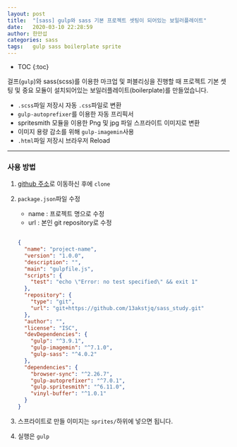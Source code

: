```yaml
---
layout: post
title:  "[sass] gulp와 sass 기본 프로젝트 셋팅이 되어있는 보일러플레이트"
date:   2020-03-10 22:28:59
author: 한만섭
categories: sass
tags:	gulp sass boilerplate sprite
---
```


* TOC
{:toc}


걸프(`gulp`)와 sass(scss)를 이용한 마크업 및 퍼블리싱을 진행할 때 프로젝트 기본 셋팅 및 중요 모듈이 설치되어있는 보일러플레이트(boilerplate)를 만들었습니다. 

- `.scss`파일 저장시 자동 `.css`파일로 변환 
- `gulp-autoprefixer`를 이용한 자동 프리픽서 
- spritesmith 모듈을 이용한 Png 및 jpg 파일 스프라이트 이미지로 변환
- 이미지 용량 감소를 위해 `gulp-imagemin`사용
- `.html`파일 저장시 브라우저 Reload

***

### 사용 방법

1. [github 주소](https://github.com/13akstjq/gulp-sass-boilerplate)로 이동하신 후에 `clone`

2. `package.json`파일 수정

   - name : 프로젝트 명으로 수정
   - url : 본인 git repository로 수정

   ```json
     
   {
     "name": "project-name",
     "version": "1.0.0",
     "description": "",
     "main": "gulpfile.js",
     "scripts": {
       "test": "echo \"Error: no test specified\" && exit 1"
     },
     "repository": {
       "type": "git",
       "url": "git+https://github.com/13akstjq/sass_study.git"
     },
     "author": "",
     "license": "ISC",
     "devDependencies": {
       "gulp": "^3.9.1",
       "gulp-imagemin": "^7.1.0",
       "gulp-sass": "^4.0.2"
     },
     "dependencies": {
       "browser-sync": "^2.26.7",
       "gulp-autoprefixer": "^7.0.1",
       "gulp.spritesmith": "^6.11.0",
       "vinyl-buffer": "^1.0.1"
     }
   }
   ```

3. 스프라이트로 만들 이미지는 `sprites/`하위에 넣으면 됩니다. 

4. 실행은 `gulp`

   

   



